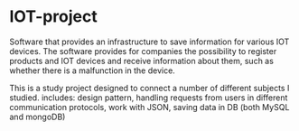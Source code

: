 # IOT-project
Software that provides an infrastructure to save information for various IOT devices. The software provides for companies the possibility to register products and IOT devices and receive information about them, such as whether there is a malfunction in the device.

This is a study project designed to connect a number of different subjects I studied. includes: design pattern, handling
requests from users in different communication protocols, work with JSON, saving data in DB (both MySQL and
mongoDB)

